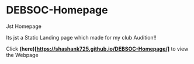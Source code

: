 # DEBSOC-Homepage
 Jst Homepage
 
 Its jst a Static Landing page which made for my club Audition!!

Click **(here)[https://shashank725.github.io/DEBSOC-Homepage/]** to view the Webpage
